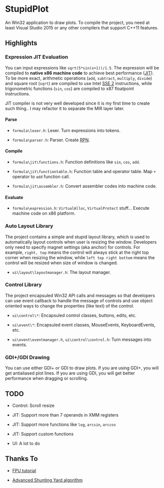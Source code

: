 # StupidPlot

An Win32 application to draw plots. To compile the project, you need at least Visual Studio 2015 or any other compilers that support C++11 features.

## Highlights

### Expression JIT Evaluation

You can input expressions like `sqrt(5*sin(x+1))/1.5`. The expression will be compiled to **native x86 machine code** to achieve best performance ([JIT](https://en.wikipedia.org/wiki/Just-in-time_compilation)). To be more exact, arithmetic operations (`add`, `subtract`, `multiply`, `divide`) and square root (`sqrt`) are compiled to use Intel [SSE 2](https://en.wikipedia.org/wiki/Streaming_SIMD_Extensions) instructions, while trigonometric functions (`sin`, `cos`) are compiled to x87 floatpoint instructions.

JIT compiler is not very well developed since it is my first time to create such thing.. I may refactor it to separate the MIR layer later.

#### Parse

- `formula\lexer.h`: Lexer. Turn expressions into tokens.

- `formula\parser.h`: Parser. Create [RPN](https://en.wikipedia.org/wiki/Reverse_Polish_notation).

#### Compile

- `formula\jit\functions.h`: Function definitions like `sin`, `cos`, `add`.

- `formula\jit\functiontable.h`: Function table and operator table. Map `+` operator to `add` function call.

- `formula\jit\assembler.h`: Convert assembler codes into machine code.

#### Evaluate

- `formula\expression.h`: `VirtualAlloc`, `VirtualProtect` stuff... Execute machine code on x86 platform.

### Auto Layout Library

The project contains a simple and stupid layout library, which is used to automatically layout controls when user is resizing the window. Developers only need to specify magnet settings (aka anchor) for controls. For example, `right, top` means the control will always stick at the right top corner when resizing the window, while `left top right bottom` means the control will be resized when size of window is changed.

- `ui\layout\layoutmanager.h`: The layout manager.

### Control Library

The project encapsuled Win32 API calls and messages so that developers can use event callback to handle the message of controls and use object oriented ways to change the properties (like text) of the control.

- `ui\control\*`: Encapsuled control classes, buttons, edits, etc.

- `ui\event\*`: Encapsuled event classes, MouseEvents, KeyboardEvents, etc.

- `ui\event\eventmanager.h`, `ui\control\control.h`: Turn messages into events.

### GDI+/GDI Drawing

You can use either GDI+ or GDI to draw plots. If you are using GDI+, you will get antialiased plot lines. If you are using GDI, you will get better performance when dragging or scrolling.

## TODO

- Control: Scroll resize

- JIT: Support more than 7 operands in XMM registers

- JIT: Support more functions like `log`, `arcsin`, `arccos`

- JIT: Support custom functions

- UI: A lot to do

## Thanks To

- [FPU tutorial](www.ray.masmcode.com/tutorial/index.html)

- [Advanced Shunting Yard algorithm](https://github.com/eriksank/dijkstra-shunting-yard)